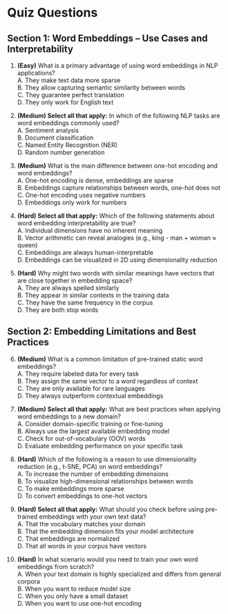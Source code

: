 # Quiz Questions

## Section 1: Word Embeddings – Use Cases and Interpretability

1. **(Easy)** What is a primary advantage of using word embeddings in NLP applications?  
A. They make text data more sparse  
B. They allow capturing semantic similarity between words  
C. They guarantee perfect translation  
D. They only work for English text  

2. **(Medium) Select all that apply:** In which of the following NLP tasks are word embeddings commonly used?  
A. Sentiment analysis  
B. Document classification  
C. Named Entity Recognition (NER)  
D. Random number generation  

3. **(Medium)** What is the main difference between one-hot encoding and word embeddings?  
A. One-hot encoding is dense, embeddings are sparse  
B. Embeddings capture relationships between words, one-hot does not  
C. One-hot encoding uses negative numbers  
D. Embeddings only work for numbers  

4. **(Hard) Select all that apply:** Which of the following statements about word embedding interpretability are true?  
A. Individual dimensions have no inherent meaning  
B. Vector arithmetic can reveal analogies (e.g., king - man + woman ≈ queen)  
C. Embeddings are always human-interpretable  
D. Embeddings can be visualized in 2D using dimensionality reduction  

5. **(Hard)** Why might two words with similar meanings have vectors that are close together in embedding space?  
A. They are always spelled similarly  
B. They appear in similar contexts in the training data  
C. They have the same frequency in the corpus  
D. They are both stop words  

## Section 2: Embedding Limitations and Best Practices

6. **(Medium)** What is a common limitation of pre-trained static word embeddings?  
A. They require labeled data for every task  
B. They assign the same vector to a word regardless of context  
C. They are only available for rare languages  
D. They always outperform contextual embeddings  

7. **(Medium) Select all that apply:** What are best practices when applying word embeddings to a new domain?  
A. Consider domain-specific training or fine-tuning  
B. Always use the largest available embedding model  
C. Check for out-of-vocabulary (OOV) words  
D. Evaluate embedding performance on your specific task  

8. **(Hard)** Which of the following is a reason to use dimensionality reduction (e.g., t-SNE, PCA) on word embeddings?  
A. To increase the number of embedding dimensions  
B. To visualize high-dimensional relationships between words  
C. To make embeddings more sparse  
D. To convert embeddings to one-hot vectors  

9. **(Hard) Select all that apply:** What should you check before using pre-trained embeddings with your own text data?  
A. That the vocabulary matches your domain  
B. That the embedding dimension fits your model architecture  
C. That embeddings are normalized  
D. That all words in your corpus have vectors  

10. **(Hard)** In what scenario would you need to train your own word embeddings from scratch?  
A. When your text domain is highly specialized and differs from general corpora  
B. When you want to reduce model size  
C. When you only have a small dataset  
D. When you want to use one-hot encoding  

